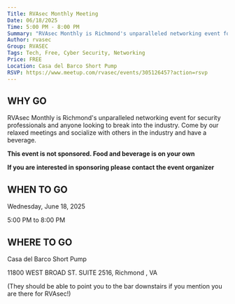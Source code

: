```yaml
---
Title: RVAsec Monthly Meeting
Date: 06/18/2025
Time: 5:00 PM - 8:00 PM
Summary: "RVAsec Monthly is Richmond's unparalleled networking event for security professionals and anyone looking to break into the industry. Come by our relaxed meetings and socialize with others in the industry and have a beverage."
Author: rvasec
Group: RVASEC
Tags: Tech, Free, Cyber Security, Networking
Price: FREE
Location: Casa del Barco Short Pump
RSVP: https://www.meetup.com/rvasec/events/305126457?action=rsvp
---
```


## WHY GO

RVAsec Monthly is Richmond's unparalleled networking event for security professionals and anyone looking to break into the industry. Come by our relaxed meetings and socialize with others in the industry and have a beverage.

**This event is not sponsored. Food and beverage is on your own**

**If you are interested in sponsoring please contact the event organizer**

## WHEN TO GO

Wednesday, June 18, 2025

5:00 PM to 8:00 PM

## WHERE TO GO

Casa del Barco Short Pump

11800 WEST BROAD ST. SUITE 2516, Richmond , VA

(They should be able to point you to the bar downstairs if you mention you are there for RVAsec!)

